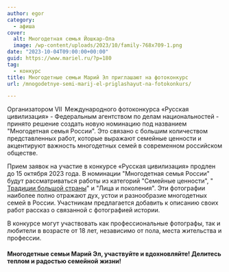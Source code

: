 ```yaml
---
author: egor
category:
  - афиша
cover:
  alt: Многодетная семья Йошкар-Ола
  image: /wp-content/uploads/2023/10/family-768x709-1.png
date: "2023-10-04T09:00:00+00:00"
guid: https://www.mariel.ru/?p=180
tag:
  - конкурс
title: Многодетные семьи Марий Эл приглашают на фотоконкурс
url: /mnogodetnye-semi-marij-el-priglashayut-na-fotokonkurs/

---
```

Организатором VII  Международного фотоконкурса «Русская цивилизация» - Федеральным агентством по делам национальностей - принято решение создать новую номинацию под названием "Многодетная семья России". Это связано с большим количеством представленных работ, которые выражают семейные ценности и акцентируют важность многодетных семей в современном российском обществе.

Прием заявок на участие в конкурсе «Русская цивилизация» продлен до 15 октября 2023 года. В номинации "Многодетная семья России" будут рассматриваться работы из категорий "Семейные ценности", " [Традиции большой страны](/ekskursiya-garmoshki/)" и "Лица и поколения". Эти фотографии наиболее полно отражают дух, устои и разнообразие многодетных семей в России. Участникам предлагается добавить к описанию своих работ рассказ о связанной с фотографией истории.

В конкурсе могут участвовать как профессиональные фотографы, так и любители в возрасте от 18 лет, независимо от пола, места жительства и профессии.

#### Многодетные семьи Марий Эл, участвуйте и вдохновляйте! Делитесь теплом и радостью семейной жизни!

